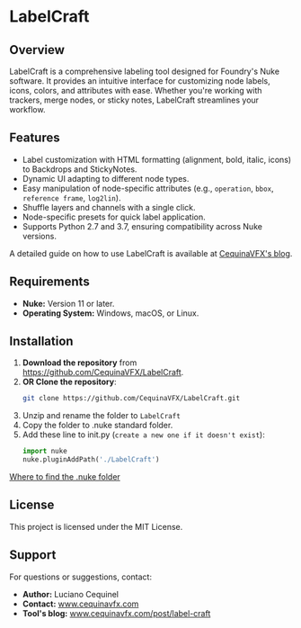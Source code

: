 # LabelCraft

## Overview
LabelCraft is a comprehensive labeling tool designed for Foundry's Nuke software. It provides an intuitive interface for customizing node labels, icons, colors, and attributes with ease. Whether you're working with trackers, merge nodes, or sticky notes, LabelCraft streamlines your workflow.

## Features
- Label customization with HTML formatting (alignment, bold, italic, icons) to Backdrops and StickyNotes.
- Dynamic UI adapting to different node types.
- Easy manipulation of node-specific attributes (e.g., `operation`, `bbox`, `reference frame`, `log2lin`).
- Shuffle layers and channels with a single click.
- Node-specific presets for quick label application.
- Supports Python 2.7 and 3.7, ensuring compatibility across Nuke versions.

A detailed guide on how to use LabelCraft is available at [CequinaVFX's blog](https://www.cequinavfx.com/post/label-craft).

## Requirements
- **Nuke:** Version 11 or later.
- **Operating System:** Windows, macOS, or Linux.

## Installation
1. **Download the repository** from https://github.com/CequinaVFX/LabelCraft.
2. **OR Clone the repository**:
   ```bash
   git clone https://github.com/CequinaVFX/LabelCraft.git
   ```
3. Unzip and rename the folder to `LabelCraft`
4. Copy the folder to .nuke standard folder.
5. Add these line to init.py (`create a new one if it doesn't exist`):
   ```python
   import nuke 
   nuke.pluginAddPath('./LabelCraft')
   ```
[Where to find the .nuke folder](https://learn.foundry.com/nuke/12.2/content/user_guide/configuring_nuke/finding_nuke_home.html)

## License
This project is licensed under the MIT License.

## Support
For questions or suggestions, contact:
- **Author:** Luciano Cequinel
- **Contact:** www.cequinavfx.com
- **Tool's blog:** www.cequinavfx.com/post/label-craft
